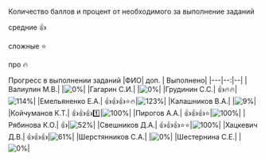Количество баллов и процент от необходимого за выполнение заданий

средние :+1:

сложные :star:

про :fire: 

Прогресс в выполнении заданий 
|ФИО| доп. | Выполнено|
|---|--:|--|
|Валиулин М.В.|  |![0%](https://progress-bar.dev/0/?title=0)|
|Гагарин С.И.|  |![0%](https://progress-bar.dev/0/?title=0)|
|Грудинин С.С.|  :+1::fire::fire:|![114%](https://progress-bar.dev/114/?title=зчт)|
|Емельяненко Е.А.|  :+1::+1::+1::star::fire:|![123%](https://progress-bar.dev/123/?title=зчт)|
|Калашников В.А.|  |![9%](https://progress-bar.dev/9/?title=2)|
|Койчуманов К.Т.|  :+1::+1::+1::one:|![100%](https://progress-bar.dev/100/?title=21)|
|Пирогов А.А.|  :+1::+1::+1::star:|![100%](https://progress-bar.dev/100/?title=21)|
|Рябинова К.О.|  :+1:|![52%](https://progress-bar.dev/52/?title=11)|
|Свешников Д.А.|  :+1::+1::+1::star::star:|![100%](https://progress-bar.dev/100/?title=21)|
|Хацкевич Д.В.|  :+1::+1::+1:|![61%](https://progress-bar.dev/61/?title=13)|
|Шерстянников С.А.|  |![0%](https://progress-bar.dev/0/?title=0)|
|Шестернина С.Е.|  |![0%](https://progress-bar.dev/0/?title=0)|




























